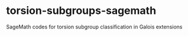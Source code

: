 # torsion-subgroups-sagemath
SageMath codes for torsion subgroup classification in Galois extensions
